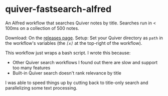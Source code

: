 # quiver-fastsearch-alfred
An Alfred workflow that searches Quiver notes by title. Searches run in < 100ms on a collection of 500 notes.

Download: On the [releases page](https://github.com/noelcody/quiver-fastsearch-alfred/releases).
Setup: Set your Quiver directory as `path` in the workflow's variables (the *`[x]`* at the top-right of the workflow).

This workflow just wraps a bash script. I wrote this because:
* Other Quiver search workflows I found out there are slow and support too many features
* Built-in Quiver search doesn't rank relevance by title

I was able to speed things up by cutting back to title-only search and parallelizing some text processing.
